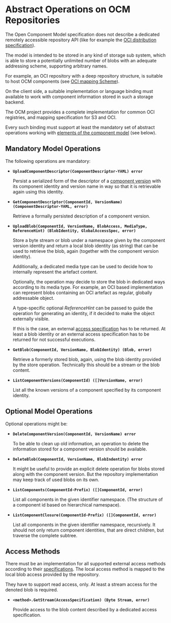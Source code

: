 # Abstract Operations on OCM Repositories

The Open Component Model specification does not describe a dedicated
remotely accessible repository API (like for example the [OCI distribution
specification](https://github.com/opencontainers/distribution-spec/blob/main/spec.md)).

The model is intended to be stored in any kind of storage sub system, which
is able to store a potentially unlimited number of blobs with an adequate
addressing scheme, supporting arbitrary names.

For example, an OCI repository with a deep repository structure, is suitable
to host OCM components (see [OCI mapping Scheme](modelmapping/oci/README.md)).

On the client side, a suitable implementation or language binding must available
to work with component information stored in such a storage backend.

The OCM project provides a complete implementation for common OCI registries,
and mapping specification for S3 and OCI.

Every such binding must support at least the mandatory set of abstract operations
working with [elements of the component model](model.md) (see below).

## Mandatory Model Operations

The following operations are mandatory:

- **`UploadComponentDescriptor(ComponentDescriptor-YAML) error`**

  Persist a serialized form of the descriptor of a [component version](model.md#component-versions)  with its
  component identity and version name in way so that it is retrievable again using
  this identity.

- **`GetComponentDescriptor(ComponentId, VersionName) (ComponentDescriptor-YAML, error)`**

  Retrieve a formally persisted description of a component version.

- **`UploadBlob(ComponentId, VersionName, BlobAccess, MediaType, ReferenceHint) (BlobIdentity, GlobalAccessSpec, error)`**

  Store a byte stream or blob under a namespace given by the component version
  identity and return a local blob identity (as string) that can be used to retrieve
  the blob, again (together with the component version identity).

  Additionally, a dedicated media type can be used to decide how to internally
  represent the artefact content.

  Optionally, the operation may decide to store the blob in dedicated ways according
  to its media type. For example, an OCI based implementation can represent 
  blobs containing an OCI artefact as regular, globally addressable object.

  A type-specific optional *ReferenceHint* can be passed to guide the
  operation for generating an identity, if it decided to make the object
  externally visible.

  If this is the case, an external [access specification](model.md#artefact-access)
  has to be returned. At least a blob identity or an external access specification
  has to be returned for not successful executions.

- **`GetBlob(ComponentId, VersionName, BlobIdentity) (Blob, error)`**

  Retrieve a formerly stored blob, again, using the blob identity provided 
  by the store operation. Technically this should be a stream or the blob content.

- **`ListComponentVersions(ComponentId) ([]VersionName, error)`**

  List all the known versions of a component specified by its component identity.

## Optional Model Operations

Optional operations might be:

- **`DeleteComponentVersion(ComponentId, VersionName) error`**

  To be able to clean up old information, an operation to delete the information
  stored for a component version should be available.

- **`DeleteBlob(ComponentId, VersionName, BlobIndentity) error`**

  It might be useful to provide an explicit delete operation for blobs stored
  along with the component version. But the repository implementation
  may keep track of used blobs on its own.

- **`ListComponents(ComponentId-Prefix) ([]ComponentId, error)`**

  List all components in the given identifier namespace. (The structure of a 
  component id based on hierarchical namespace).

- **`ListComponentClosure(ComponentId-Prefix) ([]ComponentId, error)`**

  List all components in the given identifier namespace, recursively.
  It should not only return component identities, that are direct children,
  but traverse the complete subtree.

## Access Methods

There must be an implementation for all supported external access methods
according to their [specifications](../formats/accessmethods/README.md).
The local access method is mapped to the local blob access provided by
the repository.

They have to support read access, only. At least a stream access for the
denoted blob is required.

- **`<method>.GetStream(AccessSpecification) (Byte Stream, error)`**

  Provide access to the blob content described by a dedicated access
  specification.

